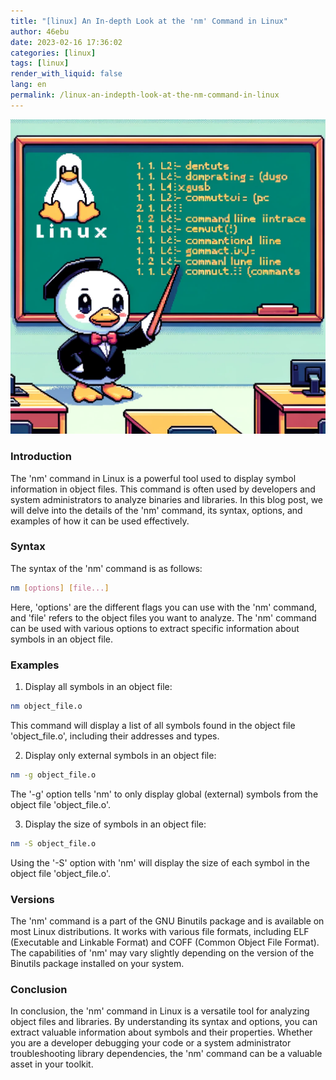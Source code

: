 ```yaml
---
title: "[linux] An In-depth Look at the 'nm' Command in Linux"
author: 46ebu
date: 2023-02-16 17:36:02 
categories: [linux]
tags: [linux]
render_with_liquid: false
lang: en
permalink: /linux-an-indepth-look-at-the-nm-command-in-linux
---
```


![Intro](/assets/img/post/linux.png)
### Introduction
The 'nm' command in Linux is a powerful tool used to display symbol information in object files. This command is often used by developers and system administrators to analyze binaries and libraries. In this blog post, we will delve into the details of the 'nm' command, its syntax, options, and examples of how it can be used effectively.

### Syntax
The syntax of the 'nm' command is as follows:
```bash
nm [options] [file...]
```
Here, 'options' are the different flags you can use with the 'nm' command, and 'file' refers to the object files you want to analyze. The 'nm' command can be used with various options to extract specific information about symbols in an object file.

### Examples
1. Display all symbols in an object file:
```bash
nm object_file.o
```
This command will display a list of all symbols found in the object file 'object_file.o', including their addresses and types.

2. Display only external symbols in an object file:
```bash
nm -g object_file.o
```
The '-g' option tells 'nm' to only display global (external) symbols from the object file 'object_file.o'.

3. Display the size of symbols in an object file:
```bash
nm -S object_file.o
```
Using the '-S' option with 'nm' will display the size of each symbol in the object file 'object_file.o'.

### Versions
The 'nm' command is a part of the GNU Binutils package and is available on most Linux distributions. It works with various file formats, including ELF (Executable and Linkable Format) and COFF (Common Object File Format). The capabilities of 'nm' may vary slightly depending on the version of the Binutils package installed on your system.

### Conclusion
In conclusion, the 'nm' command in Linux is a versatile tool for analyzing object files and libraries. By understanding its syntax and options, you can extract valuable information about symbols and their properties. Whether you are a developer debugging your code or a system administrator troubleshooting library dependencies, the 'nm' command can be a valuable asset in your toolkit.